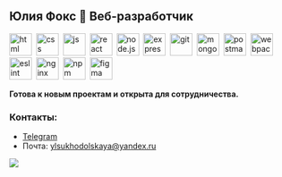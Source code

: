 ## Юлия Фокс 🦊 Веб-разработчик



<img src="https://cdn.jsdelivr.net/gh/devicons/devicon/icons/html5/html5-plain-wordmark.svg" width="40" height="40" title="html"/>&nbsp;
<img src="https://cdn.jsdelivr.net/gh/devicons/devicon/icons/css3/css3-plain-wordmark.svg" width="40" height="40" title="css"/>&nbsp;
<img src="https://cdn.jsdelivr.net/gh/devicons/devicon/icons/javascript/javascript-original.svg" width="40" height="40" title="js"/>&nbsp;
<img src="https://cdn.jsdelivr.net/gh/devicons/devicon/icons/react/react-original-wordmark.svg" width="40" height="40" title="react"/>&nbsp;
<img src="https://cdn.jsdelivr.net/gh/devicons/devicon/icons/nodejs/nodejs-original-wordmark.svg" width="40" height="40" title="node.js"/>&nbsp;
<img src="https://cdn.jsdelivr.net/gh/devicons/devicon/icons/express/express-original-wordmark.svg" width="40" height="40" title="express"/>&nbsp;
<img src="https://cdn.jsdelivr.net/gh/devicons/devicon/icons/git/git-plain-wordmark.svg" width="40" height="40" title="git"/>&nbsp;
<img src="https://cdn.jsdelivr.net/gh/devicons/devicon/icons/mongodb/mongodb-original-wordmark.svg" width="40" height="40" title="mongodb"/>&nbsp;
<img src="https://uxwing.com/wp-content/themes/uxwing/download/brands-and-social-media/postman-icon.png" width="40" height="40" title="postman"/>&nbsp;
<img src="https://cdn.jsdelivr.net/gh/devicons/devicon/icons/webpack/webpack-plain-wordmark.svg" width="40" height="40" title="webpack"/>&nbsp;
<img src="https://cdn.jsdelivr.net/gh/devicons/devicon/icons/eslint/eslint-original-wordmark.svg" width="40" height="40" title="eslint"/>&nbsp;
<img src="https://cdn.jsdelivr.net/gh/devicons/devicon/icons/nginx/nginx-original.svg" width="40" height="40" title="nginx"/>&nbsp;
<img src="https://cdn.jsdelivr.net/gh/devicons/devicon/icons/npm/npm-original-wordmark.svg" width="40" height="40" title="npm"/>&nbsp;
<img src="https://cdn.jsdelivr.net/gh/devicons/devicon/icons/figma/figma-original.svg" width="40" height="40" title="figma"/>&nbsp;


**Готова к новым проектам и открыта для сотрудничества.**
          
### Контакты:
- [Telegram](https://t.me/julia_super_fox)
- Почта: ylsukhodolskaya@yandex.ru

![](http://github-profile-summary-cards.vercel.app/api/cards/profile-details?username=ylsukhodolskaya&theme=github)

<!--
**ylsukhodolskaya/ylsukhodolskaya** is a ✨ _special_ ✨ repository because its `README.md` (this file) appears on your GitHub profile.

Here are some ideas to get you started:

- 🔭 I’m currently working on ...
- 🌱 I’m currently learning ...
- 👯 I’m looking to collaborate on ...
- 🤔 I’m looking for help with ...
- 💬 Ask me about ...
- 📫 How to reach me: ...
- 😄 Pronouns: ...
- ⚡ Fun fact: ...
-->
